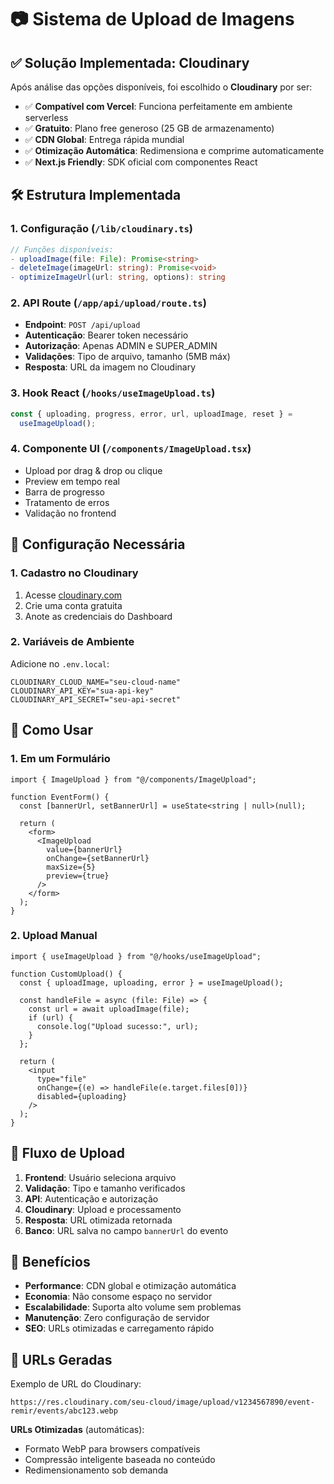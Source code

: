# 📷 Sistema de Upload de Imagens

## ✅ **Solução Implementada: Cloudinary**

Após análise das opções disponíveis, foi escolhido o **Cloudinary** por ser:

- ✅ **Compatível com Vercel**: Funciona perfeitamente em ambiente serverless
- ✅ **Gratuito**: Plano free generoso (25 GB de armazenamento)
- ✅ **CDN Global**: Entrega rápida mundial
- ✅ **Otimização Automática**: Redimensiona e comprime automaticamente
- ✅ **Next.js Friendly**: SDK oficial com componentes React

## 🛠️ **Estrutura Implementada**

### **1. Configuração (`/lib/cloudinary.ts`)**

```typescript
// Funções disponíveis:
- uploadImage(file: File): Promise<string>
- deleteImage(imageUrl: string): Promise<void>
- optimizeImageUrl(url: string, options): string
```

### **2. API Route (`/app/api/upload/route.ts`)**

- **Endpoint**: `POST /api/upload`
- **Autenticação**: Bearer token necessário
- **Autorização**: Apenas ADMIN e SUPER_ADMIN
- **Validações**: Tipo de arquivo, tamanho (5MB máx)
- **Resposta**: URL da imagem no Cloudinary

### **3. Hook React (`/hooks/useImageUpload.ts`)**

```typescript
const { uploading, progress, error, url, uploadImage, reset } =
  useImageUpload();
```

### **4. Componente UI (`/components/ImageUpload.tsx`)**

- Upload por drag & drop ou clique
- Preview em tempo real
- Barra de progresso
- Tratamento de erros
- Validação no frontend

## 🔧 **Configuração Necessária**

### **1. Cadastro no Cloudinary**

1. Acesse [cloudinary.com](https://cloudinary.com)
2. Crie uma conta gratuita
3. Anote as credenciais do Dashboard

### **2. Variáveis de Ambiente**

Adicione no `.env.local`:

```env
CLOUDINARY_CLOUD_NAME="seu-cloud-name"
CLOUDINARY_API_KEY="sua-api-key"
CLOUDINARY_API_SECRET="seu-api-secret"
```

## 📝 **Como Usar**

### **1. Em um Formulário**

```tsx
import { ImageUpload } from "@/components/ImageUpload";

function EventForm() {
  const [bannerUrl, setBannerUrl] = useState<string | null>(null);

  return (
    <form>
      <ImageUpload
        value={bannerUrl}
        onChange={setBannerUrl}
        maxSize={5}
        preview={true}
      />
    </form>
  );
}
```

### **2. Upload Manual**

```tsx
import { useImageUpload } from "@/hooks/useImageUpload";

function CustomUpload() {
  const { uploadImage, uploading, error } = useImageUpload();

  const handleFile = async (file: File) => {
    const url = await uploadImage(file);
    if (url) {
      console.log("Upload sucesso:", url);
    }
  };

  return (
    <input
      type="file"
      onChange={(e) => handleFile(e.target.files[0])}
      disabled={uploading}
    />
  );
}
```

## 🔄 **Fluxo de Upload**

1. **Frontend**: Usuário seleciona arquivo
2. **Validação**: Tipo e tamanho verificados
3. **API**: Autenticação e autorização
4. **Cloudinary**: Upload e processamento
5. **Resposta**: URL otimizada retornada
6. **Banco**: URL salva no campo `bannerUrl` do evento

## 🎯 **Benefícios**

- **Performance**: CDN global e otimização automática
- **Economia**: Não consome espaço no servidor
- **Escalabilidade**: Suporta alto volume sem problemas
- **Manutenção**: Zero configuração de servidor
- **SEO**: URLs otimizadas e carregamento rápido

## 🔗 **URLs Geradas**

Exemplo de URL do Cloudinary:

```
https://res.cloudinary.com/seu-cloud/image/upload/v1234567890/event-remir/events/abc123.webp
```

**URLs Otimizadas** (automáticas):

- Formato WebP para browsers compatíveis
- Compressão inteligente baseada no conteúdo
- Redimensionamento sob demanda
